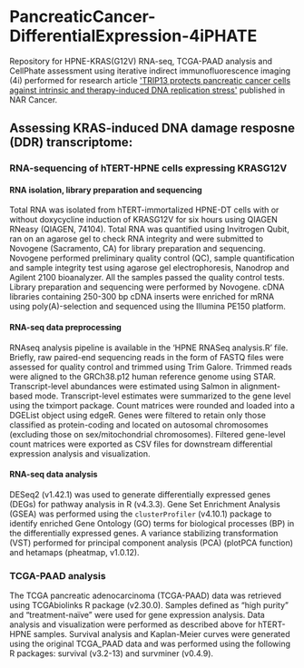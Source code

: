 # PancreaticCancer-DifferentialExpression-4iPHATE

Repository for HPNE-KRAS(G12V) RNA-seq, TCGA-PAAD analysis and CellPhate assessment using iterative indirect immunofluorescence imaging (4i) performed for research article  ['TRIP13 protects pancreatic cancer cells against intrinsic and therapy-induced DNA replication stress'](https://academic.oup.com/narcancer/article/7/1/zcaf009/8087950) published in NAR Cancer.


## Assessing KRAS-induced DNA damage resposne (DDR) transcriptome:

### RNA-sequencing of hTERT-HPNE cells expressing KRASG12V
#### RNA isolation, library preparation and sequencing
Total RNA was isolated from hTERT-immortalized HPNE-DT cells with or without doxycycline induction of KRASG12V for six hours using QIAGEN RNeasy (QIAGEN, 74104). Total RNA was quantified using Invitrogen Qubit, ran on an agarose gel to check RNA integrity and were submitted to Novogene (Sacramento, CA) for library preparation and sequencing. Novogene performed preliminary quality control (QC), sample quantification and sample integrity test using agarose gel electrophoresis, Nanodrop and Agilent 2100 bioanalyzer. All the samples passed the quality control tests. Library preparation and sequencing were performed by Novogene. cDNA libraries containing 250-300 bp cDNA inserts were enriched for mRNA using poly(A)-selection and sequenced using the Illumina PE150 platform.
#### RNA-seq data preprocessing
RNAseq analysis pipeline is available in the ‘HPNE RNASeq analysis.R’ file. Briefly, raw paired-end sequencing reads in the form of FASTQ files were assessed for quality control and trimmed using Trim Galore. Trimmed reads were aligned to the GRCh38.p12 human reference genome using STAR. Transcript-level abundances were estimated using Salmon in alignment-based mode. Transcript-level estimates were summarized to the gene level using the tximport package. Count matrices were rounded and loaded into a DGEList object using edgeR. Genes were filtered to retain only those classified as protein-coding and located on autosomal chromosomes (excluding those on sex/mitochondrial chromosomes). Filtered gene-level count matrices were exported as CSV files for downstream differential expression analysis and visualization.
#### RNA-seq data analysis
DESeq2 (v1.42.1) was used to generate differentially expressed genes (DEGs) for pathway analysis in R (v4.3.3). Gene Set Enrichment Analysis (GSEA) was performed using the `clusterProfiler` (v4.10.1) package to identify enriched Gene Ontology (GO) terms for biological processes (BP) in the differentially expressed genes. A variance stabilizing transformation (VST) performed for principal component analysis (PCA) (plotPCA function) and hetamaps (pheatmap, v1.0.12). 

### TCGA-PAAD analysis
The TCGA pancreatic adenocarcinoma (TCGA-PAAD) data was retrieved using TCGAbiolinks R package (v2.30.0). Samples defined as “high purity” and “treatment-naïve” were used for gene expression analysis. Data analysis and visualization were performed as described above for hTERT-HPNE samples. Survival analysis and Kaplan-Meier curves were generated using the original TCGA_PAAD data and was performed using the following R packages: survival (v3.2-13) and survminer (v0.4.9).


